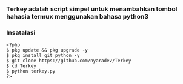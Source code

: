 ### Terkey adalah script simpel untuk menambahkan tombol hahasia termux menggunakan bahasa python3

### Insatalasi
```
<?php
$ pkg update && pkg upgrade -y
$ pkg install git python -y
$ git clone https://github.com/nyaradev/Terkey
$ cd Terkey
$ python terkey.py
?>
```
